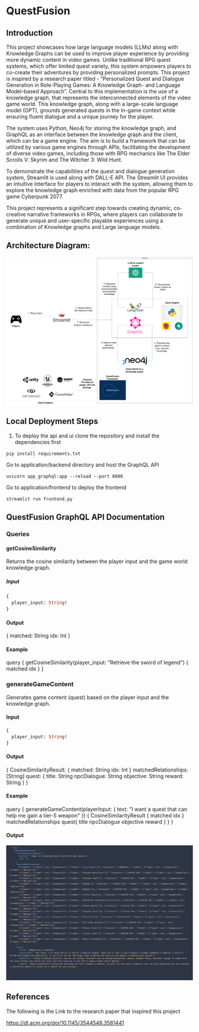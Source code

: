 # QuestFusion

## Introduction

This project showcases how large language models (LLMs) along with Knowledge Graphs can be 
used to improve player experience by providing more dynamic content in video games. Unlike 
traditional RPG quest systems, which offer limited quest variety, this system empowers players 
to co-create their adventures by providing personalized prompts. This project is inspired by a 
research paper titled - “Personalized Quest and Dialogue Generation in Role-Playing Games: A 
Knowledge Graph- and Language Model-based Approach”. Central to this implementation is the 
use of a knowledge graph, that represents the interconnected elements of the video game 
world. This knowledge graph, along with a large-scale language model (GPT), grounds 
generated quests in the in-game context while ensuring fluent dialogue and a unique journey 
for the player. 

The system uses Python, Neo4j for storing the knowledge graph, and GraphQL as an interface 
between the knowledge graph and the client, which can be a game engine. The aim is to build a 
framework that can be utilized by various game engines through APIs, facilitating the 
development of diverse video games, including those with RPG mechanics like The Elder Scrolls 
V: Skyrim and The Witcher 3: Wild Hunt. 

To demonstrate the capabilities of the quest and dialogue generation system, Streamlit is used 
along with DALL-E API. The Streamlit UI provides an intuitive interface for players to interact 
with the system, allowing them to explore the knowledge graph enriched with data from the 
popular RPG game Cyberpunk 2077.

This project represents a significant step towards creating dynamic, co-creative narrative 
frameworks in RPGs, where players can collaborate to generate unique and user-specific 
playable experiences using a combination of Knowledge graphs and Large language models.



## Architecture Diagram:

![Architecture Diagram](https://github.com/snehilaryan32/rpg-with-knowledge-graphs/blob/main/arch_diagram_big.drawio.png)

## Local Deployment Steps 
1. To deploy the api and ui clone the repository and install the dependencies first 
```shell
pip install requirements.txt
```

Go to application/backend directory and host the GraphQL API
```shell
uvicorn app_graphql:app --reload --port 8080
```

Go to application/frontend to deploy the frontend
```shell
streamlit run frontend.py
```

## QuestFusion GraphQL API Documentation

### Queries

#### getCosineSimilarity

Returns the cosine similarity between the player input and the game world knowledge graph.

##### Input

```graphql
{
  player_input: String!
}
```

#### Output
{
  matched: String
  idx: Int
}

#### Example 
query {
  getCosineSimilarity(player_input: "Retrieve the sword of legend") {
    matched
    idx
  }
}


### generateGameContent

Generates game content (quest) based on the player input and the knowledge graph.

#### Input

```graphql
{
  player_input: String!
}
```

#### Output

{
  CosineSimilarityResult: {
    matched: String
    idx: Int
  }
  matchedRelationships: [String]
  quest: {
    title: String
    npcDialogue: String
    objective: String
    reward: String
  }
}

#### Example
query {
  generateGameContent(playerInput: { text: "I want a quest that can help me gain a tier-5 weapon" }) {
    CosineSimilarityResult {
      matched
      idx
    }
    matchedRelationships
    quest{
          title
    			npcDialogue
    			objective
    			reward
    }
  }
}

#### Output 
![Sample Output For the given Query](https://github.com/snehilaryan32/rpg-with-knowledge-graphs/blob/main/SampleOutputGraphQL.png)

## References

The following is the Link to the research paper that inspired this project

https://dl.acm.org/doi/10.1145/3544548.3581441


